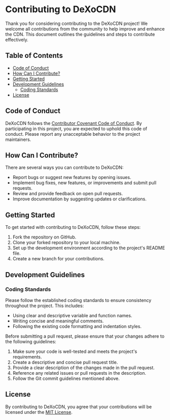 # Contributing to DeXoCDN

Thank you for considering contributing to the DeXoCDN project! We welcome all contributions from the community to help improve and enhance the CDN. This document outlines the guidelines and steps to contribute effectively.

## Table of Contents

- [Code of Conduct](#code-of-conduct)
- [How Can I Contribute?](#how-can-i-contribute)
- [Getting Started](#getting-started)
- [Development Guidelines](#development-guidelines)
  - [Coding Standards](#coding-standards)
- [License](#license)

## Code of Conduct

DeXoCDN follows the [Contributor Covenant Code of Conduct](CODE_OF_CONDUCT.md). By participating in this project, you are expected to uphold this code of conduct. Please report any unacceptable behavior to the project maintainers.

## How Can I Contribute?

There are several ways you can contribute to DeXoCDN:

- Report bugs or suggest new features by opening issues.
- Implement bug fixes, new features, or improvements and submit pull requests.
- Review and provide feedback on open pull requests.
- Improve documentation by suggesting updates or clarifications.

## Getting Started

To get started with contributing to DeXoCDN, follow these steps:

1. Fork the repository on GitHub.
2. Clone your forked repository to your local machine.
3. Set up the development environment according to the project's README file.
4. Create a new branch for your contributions.

## Development Guidelines

### Coding Standards

Please follow the established coding standards to ensure consistency throughout the project. This includes:

- Using clear and descriptive variable and function names.
- Writing concise and meaningful comments.
- Following the existing code formatting and indentation styles.

Before submitting a pull request, please ensure that your changes adhere to the following guidelines:

1. Make sure your code is well-tested and meets the project's requirements.
2. Create a descriptive and concise pull request title.
3. Provide a clear description of the changes made in the pull request.
4. Reference any related issues or pull requests in the description.
5. Follow the Git commit guidelines mentioned above.

## License

By contributing to DeXoCDN, you agree that your contributions will be licensed under the [MIT License](LICENSE).
